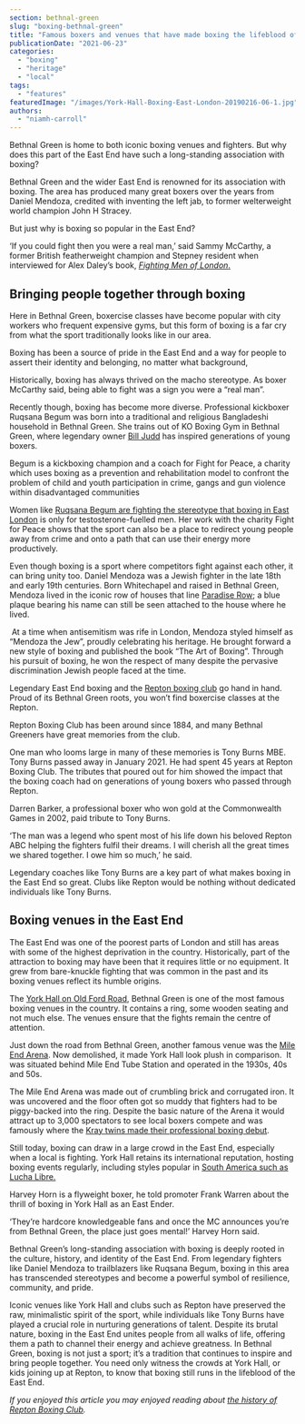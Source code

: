 ```yaml
---
section: bethnal-green
slug: "boxing-bethnal-green"
title: "Famous boxers and venues that have made boxing the lifeblood of Bethnal Green"
publicationDate: "2021-06-23"
categories: 
  - "boxing"
  - "heritage"
  - "local"
tags: 
  - "features"
featuredImage: "/images/York-Hall-Boxing-East-London-20190216-06-1.jpg"
authors: 
  - "niamh-carroll"
---
```


Bethnal Green is home to both iconic boxing venues and fighters. But why does this part of the East End have such a long-standing association with boxing?

Bethnal Green and the wider East End is renowned for its association with boxing. The area has produced many great boxers over the years from Daniel Mendoza, credited with inventing the left jab, to former welterweight world champion John H Stracey. 

But just why is boxing so popular in the East End? 

‘If you could fight then you were a real man,’ said Sammy McCarthy, a former British featherweight champion and Stepney resident when interviewed for Alex Daley’s book, [_Fighting Men of London_.](https://www.facebook.com/londonboxers/)

## Bringing people together through boxing

Here in Bethnal Green, boxercise classes have become popular with city workers who frequent expensive gyms, but this form of boxing is a far cry from what the sport traditionally looks like in our area.

Boxing has been a source of pride in the East End and a way for people to assert their identity and belonging, no matter what background,

Historically, boxing has always thrived on the macho stereotype. As boxer McCarthy said, being able to fight was a sign you were a “real man”.

Recently though, boxing has become more diverse. Professional kickboxer Ruqsana Begum was born into a traditional and religious Bangladeshi household in Bethnal Green. She trains out of KO Boxing Gym in Bethnal Green, where legendary owner [Bill Judd](https://romanroadlondon.com/bill-judd-ko-boxing-muay-thai-combat-academy-gym/) has inspired generations of young boxers.  

Begum is a kickboxing champion and a coach for Fight for Peace, a charity which uses boxing as a prevention and rehabilitation model to confront the problem of child and youth participation in crime, gangs and gun violence within disadvantaged communities

Women like [Ruqsana Begum are fighting the stereotype that boxing in East London](https://romanroadlondon.com/ruqsana-begum-muay-thai-female-fighter/) is only for testosterone-fuelled men. Her work with the charity Fight for Peace shows that the sport can also be a place to redirect young people away from crime and onto a path that can use their energy more productively.

Even though boxing is a sport where competitors fight against each other, it can bring unity too. Daniel Mendoza was a Jewish fighter in the late 18th and early 19th centuries. Born Whitechapel and raised in Bethnal Green, Mendoza lived in the iconic row of houses that line [Paradise Row](https://bethnalgreenlondon.co.uk/paradise-gardens-bethnal-green-history/); a blue plaque bearing his name can still be seen attached to the house where he lived.

 At a time when antisemitism was rife in London, Mendoza styled himself as “Mendoza the Jew”, proudly celebrating his heritage. He brought forward a new style of boxing and published the book “The Art of Boxing”. Through his pursuit of boxing, he won the respect of many despite the pervasive discrimination Jewish people faced at the time.

Legendary East End boxing and the [Repton boxing club](https://bethnalgreenlondon.co.uk/repton-boxing-club-history/) go hand in hand. Proud of its Bethnal Green roots, you won’t find boxercise classes at the Repton.

Repton Boxing Club has been around since 1884, and many Bethnal Greeners have great memories from the club. 

One man who looms large in many of these memories is Tony Burns MBE. Tony Burns passed away in January 2021. He had spent 45 years at Repton Boxing Club. The tributes that poured out for him showed the impact that the boxing coach had on generations of young boxers who passed through Repton. 

Darren Barker, a professional boxer who won gold at the Commonwealth Games in 2002, paid tribute to Tony Burns. 

‘The man was a legend who spent most of his life down his beloved Repton ABC helping the fighters fulfil their dreams. I will cherish all the great times we shared together. I owe him so much,’ he said. 

Legendary coaches like Tony Burns are a key part of what makes boxing in the East End so great. Clubs like Repton would be nothing without dedicated individuals like Tony Burns.

## Boxing venues in the East End

The East End was one of the poorest parts of London and still has areas with some of the highest deprivation in the country. Historically, part of the attraction to boxing may have been that it requires little or no equipment. It grew from bare-knuckle fighting that was common in the past and its boxing venues reflect its humble origins.

The [York Hall on Old Ford Road,](https://bethnalgreenlondon.co.uk/york-hall-boxing-night-blood-solidarity-photoessay/) Bethnal Green is one of the most famous boxing venues in the country. It contains a ring, some wooden seating and not much else. The venues ensure that the fights remain the centre of attention. 

Just down the road from Bethnal Green, another famous venue was the [Mile End Arena](https://romanroadlondon.com/boxing-arena-mile-end-history/). Now demolished, it made York Hall look plush in comparison.  It was situated behind Mile End Tube Station and operated in the 1930s, 40s and 50s. 

The Mile End Arena was made out of crumbling brick and corrugated iron. It was uncovered and the floor often got so muddy that fighters had to be piggy-backed into the ring. Despite the basic nature of the Arena it would attract up to 3,000 spectators to see local boxers compete and was famously where the [Kray twins made their professional boxing debut](https://romanroadlondon.com/kray-twins-boxing-careers/).

Still today, boxing can draw in a large crowd in the East End, especially when a local is fighting. York Hall retains its international reputation, hosting boxing events regularly, including styles popular in [South America such as Lucha Libre.](https://bethnalgreenlondon.co.uk/lucha-libre-mexican-wrestling-york-hall-photo-essay/)

Harvey Horn is a flyweight boxer, he told promoter Frank Warren about the thrill of boxing in York Hall as an East Ender. 

‘They’re hardcore knowledgeable fans and once the MC announces you’re from Bethnal Green, the place just goes mental!’ Harvey Horn said. 

Bethnal Green’s long-standing association with boxing is deeply rooted in the culture, history, and identity of the East End. From legendary fighters like Daniel Mendoza to trailblazers like Ruqsana Begum, boxing in this area has transcended stereotypes and become a powerful symbol of resilience, community, and pride.

Iconic venues like York Hall and clubs such as Repton have preserved the raw, minimalistic spirit of the sport, while individuals like Tony Burns have played a crucial role in nurturing generations of talent. Despite its brutal nature, boxing in the East End unites people from all walks of life, offering them a path to channel their energy and achieve greatness. In Bethnal Green, boxing is not just a sport; it’s a tradition that continues to inspire and bring people together. You need only witness the crowds at York Hall, or kids joining up at Repton, to know that boxing still runs in the lifeblood of the East End. 

_If you enjoyed this article you may enjoyed reading about [the history of Repton Boxing Club](https://bethnalgreenlondon.co.uk/repton-boxing-club-history/)._
